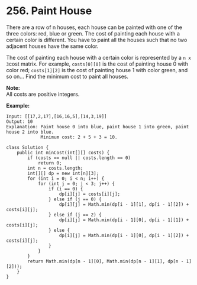 # 256. Paint House

There are a row of n houses, each house can be painted with one of the three colors: red, blue or green. The cost of painting each house with a certain color is different. You have to paint all the houses such that no two adjacent houses have the same color.

The cost of painting each house with a certain color is represented by a `n x 3`cost matrix. For example, `costs[0][0]` is the cost of painting house 0 with color red; `costs[1][2]` is the cost of painting house 1 with color green, and so on... Find the minimum cost to paint all houses.

**Note:**  
All costs are positive integers.

**Example:**

```text
Input: [[17,2,17],[16,16,5],[14,3,19]]
Output: 10
Explanation: Paint house 0 into blue, paint house 1 into green, paint house 2 into blue. 
             Minimum cost: 2 + 5 + 3 = 10.
```

```text
class Solution {
    public int minCost(int[][] costs) {
        if (costs == null || costs.length == 0)
            return 0;
        int n = costs.length;
        int[][] dp = new int[n][3];
        for (int i = 0; i < n; i++) {
            for (int j = 0; j < 3; j++) {
                if (i == 0) {
                    dp[i][j] = costs[i][j];
                } else if (j == 0) {
                    dp[i][j] = Math.min(dp[i - 1][1], dp[i - 1][2]) + costs[i][j];
                } else if (j == 2) {
                    dp[i][j] = Math.min(dp[i - 1][0], dp[i - 1][1]) + costs[i][j];
                } else {
                    dp[i][j] = Math.min(dp[i - 1][0], dp[i - 1][2]) + costs[i][j];
                }
            }
        }
        return Math.min(dp[n - 1][0], Math.min(dp[n - 1][1], dp[n - 1][2]));
    }
}
```

